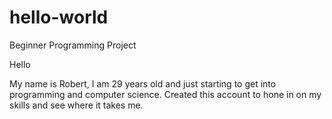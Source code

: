# hello-world
Beginner Programming Project

Hello

My name is Robert, I am 29 years old and just starting to get into programming and computer science. Created this account to hone in on my skills and see where it takes me. 

